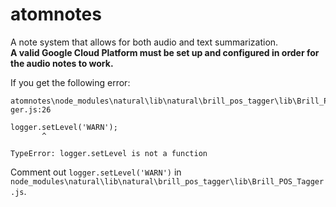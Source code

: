 # atomnotes
A note system that allows for both audio and text summarization.<br>
**A valid Google Cloud Platform must be set up and configured in order for the audio notes to work.**


If you get the following error:
```
atomnotes\node_modules\natural\lib\natural\brill_pos_tagger\lib\Brill_POS_Tag
ger.js:26

logger.setLevel('WARN');
       ^

TypeError: logger.setLevel is not a function
```
Comment out `logger.setLevel('WARN')` in `node_modules\natural\lib\natural\brill_pos_tagger\lib\Brill_POS_Tagger.js`.
